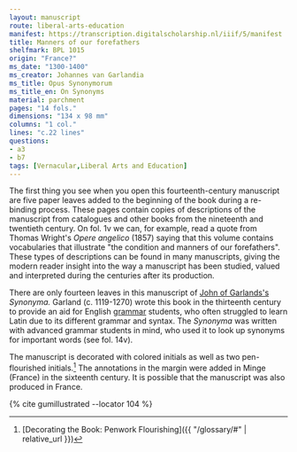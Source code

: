 ```yaml
---
layout: manuscript
route: liberal-arts-education
manifest: https://transcription.digitalscholarship.nl/iiif/5/manifest
title: Manners of our forefathers
shelfmark: BPL 1015
origin: "France?"
ms_date: "1300-1400"
ms_creator: Johannes van Garlandia
ms_title: Opus Synonymorum
ms_title_en: On Synonyms
material: parchment
pages: "14 fols."
dimensions: "134 x 98 mm"
columns: "1 col."
lines: "c.22 lines"
questions:
- a3
- b7
tags: [Vernacular,Liberal Arts and Education]
---
```


The first thing you see when you open this fourteenth-century manuscript
are five paper leaves added to the beginning of the book during a
re-binding process. These pages contain copies of descriptions of the
manuscript from catalogues and other books from the nineteenth and
twentieth century. On fol. 1v we can, for example, read a quote from
Thomas Wright\'s *Opere angelico* (1857) saying that this volume
contains vocabularies that illustrate "the condition and manners of our
forefathers". These types of descriptions can be found in many
manuscripts, giving the modern reader insight into the way a manuscript
has been studied, valued and interpreted during the centuries after its
production.

There are only fourteen leaves in this manuscript of [John of Garlands's](https://en.wikipedia.org/wiki/John_of_Garland) *Synonyma.*
Garland (c. 1119-1270) wrote this book in the thirteenth century to
provide an aid for English
[grammar](https://en.wikipedia.org/wiki/Grammar) students, who often
struggled to learn Latin due to its different grammar and syntax. The
*Synonyma* was written with advanced grammar students in mind, who used
it to look up synonyms for important words (see fol. 14v).

The manuscript is decorated with colored initials as well as two
pen-flourished initials.[^1] The annotations in the margin were added in
Minge (France) in the sixteenth century. It is possible that the
manuscript was also produced in France.

[^1]: [Decorating the Book: Penwork Flourishing]({{ "/glossary/#" | relative_url }})

{% cite gumillustrated --locator 104 %}

